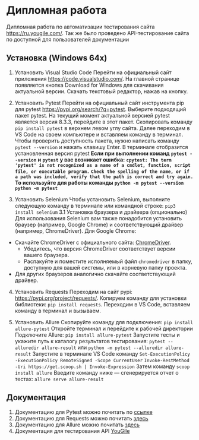 # Дипломная работа 
Дипломная работа по автоматизации тестирования сайта https://ru.yougile.com/. Так же было проведено API-тестирование сайта по доступной для пользователей документации

## Установка (Windows 64x)

1. Установить Visual Studio Code
Перейти на официальный сайт приложения https://code.visualstudio.com/. 
На главной странице появляется кнопка Download for Windows для скачивания актуальной версии. 
Скачать текстовый редактор, нажав на кнопку.

2. Установить Pytest 
Перейти на официальный сайт инструмента pip для pytest https://pypi.org/search/?q=pytest.
Выберите подходящий пакет pytest. На текущий момент актуальной версией pytest является версия 8.3.3, перейдите в этот пакет.
Скопировать команду ```pip install pytest``` в верхнем левом углу сайта.
Далее переходим в VS Code на своем компьютере и вставляем команду в терминал.
Чтобы проверить доступность пакета, нужно написать команду ```pytest --version``` и нажать клавишу Enter. В терминале отобразится установленная версия pytest
__Если при выполнении команд__ 
__```pytest --version```__
__и__
__```pytest```__
__у вас возникает ошибка:__
__```cpytest: The term 'pytest' is not recognized as a name of a cmdlet, function, script file, or executable program.```__ 
__```Check the spelling of the name, or if a path was included, verify that the path is correct and try again.```__
__То используйте для работы команды__
__```python -m pytest --version```__
__```python -m pytest```__

3. Установить Selenium
Чтобы установить Selenium, выполните следующую команду в терминале или командной строке:
```pip3 install selenium```
    3.1 Установка браузера и драйвера (опционально)
Для использования Selenium вам также понадобится установить браузер (например, Google Chrome) и соответствующий драйвер (например, ChromeDriver).
Для Google Chrome:
- Скачайте ChromeDriver с официального сайта: [ChromeDriver](https://sites.google.com/chromium.org/driver/).
    - Убедитесь, что версия ChromeDriver соответствует версии вашего браузера.
    - Распакуйте и поместите исполняемый файл ```chromedriver``` в папку, доступную для вашей системы, или в корневую папку проекта.
- Для других браузеров аналогично скачайте соответствующий драйвер.

4. Установить Requests
Переходим на сайт pypi: https://pypi.org/project/requests/.
Копируем команду для установки библиотеки: ```pip install requests```.
Переходим в VS Code, вставляем команду в терминал и вызываем.

5. Установить Allure
Скопируйте команду для подключения:
```pip install allure-pytest```
Откройте терминал и перейдите к рабочей директории
Подключите Allure:
```pip install allure-pytest```
Запустите тесты и укажите путь к каталогу результатов тестирования:
```pytest --alluredir allure-result```
или
```python -m pytest --alluredir allure-result```
Запустите в терминале VS Code команду
```Set-ExecutionPolicy -ExecutionPolicy RemoteSigned -Scope CurrentUser```
```Invoke-RestMethod -Uri https://get.scoop.sh | Invoke-Expression```
Затем команду
```scoop install allure```
Введите команду ниже — сгенерируется отчет о тестах:
```allure serve allure-result```

## Документация
1. Документацию для Pytest можно почитать по [ссылке](https://docs.pytest.org/en/stable/)
2. Документацию для Requests можно почитать [здесь](https://requests.readthedocs.io/en/latest/)
3. Документацию для Allure можно почитать [здесь](https://allurereport.org/docs/)
4. Документация для тестирования API [YouGile](https://ru.yougile.com/api-v2#/)